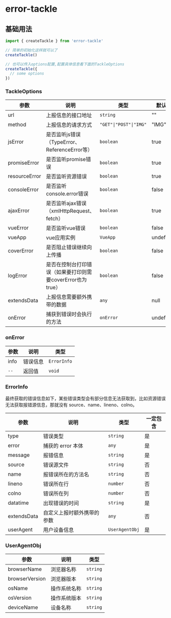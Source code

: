 # error-tackle

## 基础用法

```javascript
import { createTackle } from 'error-tackle'

// 简单的初始化这样就可以了
createTackle()

// 也可以传入options配置,配置具体信息看下面的TackleOptions
createTackle({
  // some options
})
```

### TackleOptions

| 参数          | 说明                                                       | 类型                   | 默认值 |
| ------------- | ---------------------------------------------------------- | ---------------------- |------------------|
| url           | 上报信息的接口地址                                         | `string`               | "" |
| method        | 上报信息的请求方式                                         | `"GET"\|"POST"\|"IMG"` | "IMG" |
| jsError       | 是否监听js错误（TypeError、ReferenceError等）              | `boolean`              | true  |
| promiseError  | 是否监听promise错误                                        | `boolean`              | true |
| resourceError | 是否监听资源错误                                           | `boolean`              | true  |
| consoleError  | 是否监听console.error错误                                  | `boolean`              | false |
| ajaxError     | 是否监听ajax错误 （xmlHttpRequest、fetch）                 | `boolean`              | true |
| vueError      | 是否监听vue错误                                            | `boolean`              | false |
| vueApp        | vue应用实例                                                | `VueApp`               | undefined |
| coverError    | 是否阻止错误继续向上传播                                   | `boolean`              | false |
| logError      | 是否在控制台打印错误（如果要打印则需要coverError也为true） | `boolean`              | false |
| extendsData   | 上报信息需要额外携带的数据                                 | `any`                  | null |
| onError       | 捕获到错误时会执行的方法                                   | `onError`              | undefined |

### onError

| 参数 | 说明     | 类型        |
| ---- | -------- | ----------- |
| info | 错误信息 | `ErrorInfo` |
| `--` | 返回值   | `void`      |

### ErrorInfo

最终获取的错误信息如下，某些错误类型会有部分信息无法获取到，比如资源错误无法获取报错源信息，那就没有 source、name、lineno、colno。

| 参数        | 说明                       | 类型           | 一定包含 |
| ----------- | -------------------------- | -------------- | -------- |
| type        | 错误类型                   | `string`       | 是       |
| error       | 捕获的 error 本体          | `any`          | 是       |
| message     | 报错信息                   | `string`       | 是       |
| source      | 错误源文件                 | `string`       | 否       |
| name        | 报错误所在的方法名         | `string`       | 否       |
| lineno      | 错误所在行                 | `number`       | 否       |
| colno       | 错误所在列                 | `number`       | 否       |
| datatime    | 出现错误的时间             | `string`       | 是       |
| extendsData | 自定义上报时额外携带的参数 | `any`          | 否       |
| userAgent   | 用户设备信息               | `UserAgentObj` | 是       |

### UserAgentObj

| 参数           | 说明         | 类型     |
| -------------- | ------------ | -------- |
| browserName    | 浏览器名称   | `string` |
| browserVersion | 浏览器版本   | `string` |
| osName         | 操作系统名称 | `string` |
| osVersion      | 操作系统版本 | `string` |
| deviceName     | 设备名称     | `string` |
